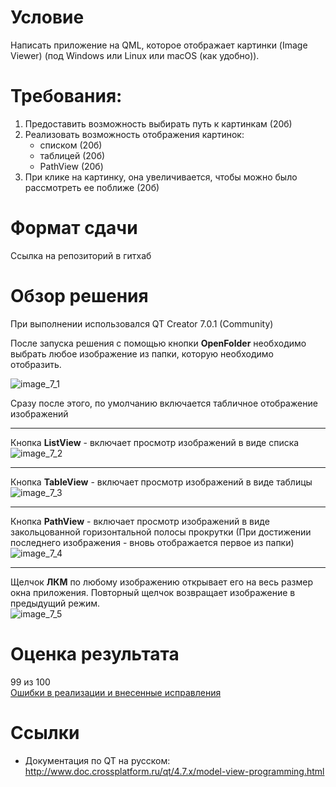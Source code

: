 # Условие
Написать приложение на QML, которое отображает картинки (Image Viewer) (под Windows или Linux или macOS (как удобно)).

# Требования:
1.	Предоставить возможность выбирать путь к картинкам (20б)
2.	Реализовать возможность отображения картинок:
    - списком (20б)
    - таблицей (20б)
    - PathView (20б)
3.	При клике на картинку, она увеличивается, чтобы можно было рассмотреть ее поближе (20б)
	
# Формат сдачи
Ссылка на репозиторий в гитхаб

# Обзор решения
При выполнении использовался QT Creator 7.0.1 (Community)   

После запуска решения с помощью кнопки **OpenFolder** необходимо выбрать любое изображение из папки, которую необходимо отобразить.

![image_7_1](https://github.com/sotnikea/Internship_2022/raw/main/part7/img/pic_7_1.png)   

Сразу после этого, по умолчанию включается табличное отображение изображений
____

Кнопка **ListView** - включает просмотр изображений в виде списка    
![image_7_2](https://github.com/sotnikea/Internship_2022/raw/main/part7/img/pic_7_2.png)  
______

Кнопка **TableView** - включает просмотр изображений в виде таблицы    
![image_7_3](https://github.com/sotnikea/Internship_2022/raw/main/part7/img/pic_7_3.png)  
______

Кнопка **PathView** - включает просмотр изображений в виде закольцованной горизонтальной полосы прокрутки (При достижении последнего изображения - вновь отображается первое из папки)  
![image_7_4](https://github.com/sotnikea/Internship_2022/raw/main/part7/img/pic_7_4.png)  
_______

Щелчок **ЛКМ** по любому изображению открывает его на весь размер окна приложения. Повторный щелчок возвращает изображение в предыдущий режим.  
![image_7_5](https://github.com/sotnikea/Internship_2022/raw/main/part7/img/pic_7_5.png)  

# Оценка результата
99 из 100  
[Ошибки в реализации и внесенные исправления](dz_7_new/)

# Ссылки
- Документация по QT на русском: http://www.doc.crossplatform.ru/qt/4.7.x/model-view-programming.html
